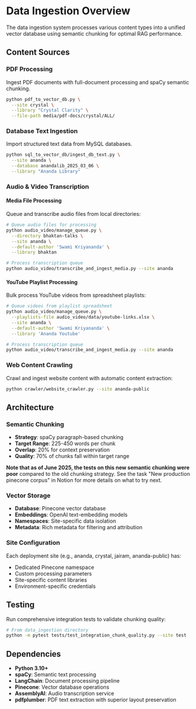 # Data Ingestion Overview

The data ingestion system processes various content types into a unified vector database using semantic chunking for
optimal RAG performance.

## Content Sources

### PDF Processing

Ingest PDF documents with full-document processing and spaCy semantic chunking.

```bash
python pdf_to_vector_db.py \
  --site crystal \
  --library "Crystal Clarity" \
  --file-path media/pdf-docs/crystal/ALL/
```

### Database Text Ingestion

Import structured text data from MySQL databases.

```bash
python sql_to_vector_db/ingest_db_text.py \
  --site ananda \
  --database anandalib_2025_03_06 \
  --library "Ananda Library"
```

### Audio & Video Transcription

#### Media File Processing

Queue and transcribe audio files from local directories:

```bash
# Queue audio files for processing
python audio_video/manage_queue.py \
  --directory bhaktan-talks \
  --site ananda \
  --default-author 'Swami Kriyananda' \
  --library bhaktan

# Process transcription queue
python audio_video/transcribe_and_ingest_media.py --site ananda
```

#### YouTube Playlist Processing

Bulk process YouTube videos from spreadsheet playlists:

```bash
# Queue videos from playlist spreadsheet
python audio_video/manage_queue.py \
  --playlists-file audio_video/data/youtube-links.xlsx \
  --site ananda \
  --default-author 'Swami Kriyananda' \
  --library 'Ananda Youtube'

# Process transcription queue
python audio_video/transcribe_and_ingest_media.py --site ananda
```

### Web Content Crawling

Crawl and ingest website content with automatic content extraction:

```bash
python crawler/website_crawler.py --site ananda-public
```

## Architecture

### Semantic Chunking

- **Strategy**: spaCy paragraph-based chunking
- **Target Range**: 225-450 words per chunk
- **Overlap**: 20% for context preservation
- **Quality**: 70% of chunks fall within target range

**Note that as of June 2025, the tests on this new semantic chunking were poor** compared to the old chunking strategy.
See the task "New production pinecone corpus" in Notion for more details on what to try next.

### Vector Storage

- **Database**: Pinecone vector database
- **Embeddings**: OpenAI text-embedding models
- **Namespaces**: Site-specific data isolation
- **Metadata**: Rich metadata for filtering and attribution

### Site Configuration

Each deployment site (e.g., ananda, crystal, jairam, ananda-public) has:

- Dedicated Pinecone namespace
- Custom processing parameters
- Site-specific content libraries
- Environment-specific credentials

## Testing

Run comprehensive integration tests to validate chunking quality:

```bash
# From data_ingestion directory
python -m pytest tests/test_integration_chunk_quality.py --site test
```

## Dependencies

- **Python 3.10+**
- **spaCy**: Semantic text processing
- **LangChain**: Document processing pipeline
- **Pinecone**: Vector database operations
- **AssemblyAI**: Audio transcription service
- **pdfplumber**: PDF text extraction with superior layout preservation
